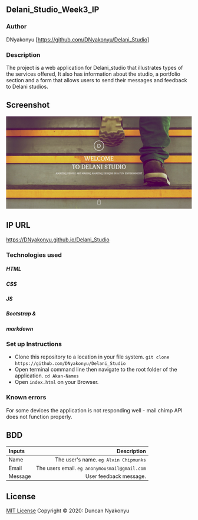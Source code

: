 ## Delani_Studio_Week3_IP

### Author

DNyakonyu [https://github.com/DNyakonyu/Delani_Studio]

### Description

The project is a web application for Delani_studio that illustrates types of the services offered, It also has information about the studio, a portfolio section and a form that allows users to send their messages and feedback to Delani studios.


## Screenshot

![](https://github.com/DNyakonyu/Delani_Studio/blob/master/images/screenshot.jpg)

## IP URL

https://DNyakonyu.github.io/Delani_Studio

### Technologies used

##### HTML
##### CSS
##### JS
##### Bootstrap &
##### markdown




### Set up Instructions


- Clone this repository to a location in your file system. `git clone https://github.com/DNyakonyu/Delani_Studio`
- Open terminal command line then navigate to the root folder of the application. `cd Akan-Names`
- Open `index.html` on your Browser.


### Known errors

 For some devices the application is not responding well - mail chimp API does not function properly.

## BDD
| Inputs |  Description |
| :---         |          ---: |
| Name   | The user's name. `eg Alvin Chipmunks`|
| Email     | The users email. ``eg anonymousmail@gmail.com``   |
| Message    | User feedback message.   |

## License
[MIT License](https://choosealicense.com/licenses/mit/) Copyright © 2020: Duncan Nyakonyu
